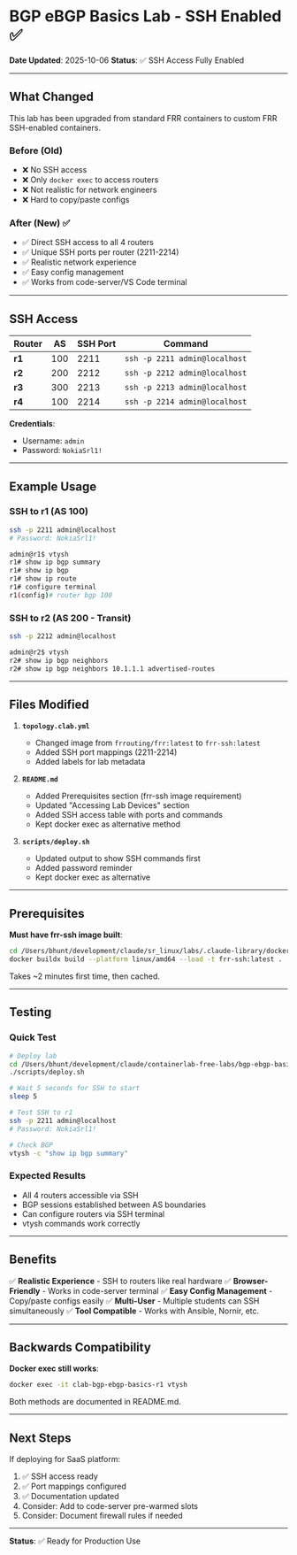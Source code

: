 # BGP eBGP Basics Lab - SSH Enabled ✅

**Date Updated**: 2025-10-06
**Status**: ✅ SSH Access Fully Enabled

---

## What Changed

This lab has been upgraded from standard FRR containers to custom FRR SSH-enabled containers.

### Before (Old)
- ❌ No SSH access
- ❌ Only `docker exec` to access routers
- ❌ Not realistic for network engineers
- ❌ Hard to copy/paste configs

### After (New) ✅
- ✅ Direct SSH access to all 4 routers
- ✅ Unique SSH ports per router (2211-2214)
- ✅ Realistic network experience
- ✅ Easy config management
- ✅ Works from code-server/VS Code terminal

---

## SSH Access

| Router | AS  | SSH Port | Command |
|--------|-----|----------|---------|
| **r1** | 100 | 2211 | `ssh -p 2211 admin@localhost` |
| **r2** | 200 | 2212 | `ssh -p 2212 admin@localhost` |
| **r3** | 300 | 2213 | `ssh -p 2213 admin@localhost` |
| **r4** | 100 | 2214 | `ssh -p 2214 admin@localhost` |

**Credentials**:
- Username: `admin`
- Password: `NokiaSrl1!`

---

## Example Usage

### SSH to r1 (AS 100)
```bash
ssh -p 2211 admin@localhost
# Password: NokiaSrl1!

admin@r1$ vtysh
r1# show ip bgp summary
r1# show ip bgp
r1# show ip route
r1# configure terminal
r1(config)# router bgp 100
```

### SSH to r2 (AS 200 - Transit)
```bash
ssh -p 2212 admin@localhost

admin@r2$ vtysh
r2# show ip bgp neighbors
r2# show ip bgp neighbors 10.1.1.1 advertised-routes
```

---

## Files Modified

1. **`topology.clab.yml`**
   - Changed image from `frrouting/frr:latest` to `frr-ssh:latest`
   - Added SSH port mappings (2211-2214)
   - Added labels for lab metadata

2. **`README.md`**
   - Added Prerequisites section (frr-ssh image requirement)
   - Updated "Accessing Lab Devices" section
   - Added SSH access table with ports and commands
   - Kept docker exec as alternative method

3. **`scripts/deploy.sh`**
   - Updated output to show SSH commands first
   - Added password reminder
   - Kept docker exec as alternative

---

## Prerequisites

**Must have frr-ssh image built**:
```bash
cd /Users/bhunt/development/claude/sr_linux/labs/.claude-library/docker-images/frr-ssh
docker buildx build --platform linux/amd64 --load -t frr-ssh:latest .
```

Takes ~2 minutes first time, then cached.

---

## Testing

### Quick Test
```bash
# Deploy lab
cd /Users/bhunt/development/claude/containerlab-free-labs/bgp-ebgp-basics
./scripts/deploy.sh

# Wait 5 seconds for SSH to start
sleep 5

# Test SSH to r1
ssh -p 2211 admin@localhost
# Password: NokiaSrl1!

# Check BGP
vtysh -c "show ip bgp summary"
```

### Expected Results
- All 4 routers accessible via SSH
- BGP sessions established between AS boundaries
- Can configure routers via SSH terminal
- vtysh commands work correctly

---

## Benefits

✅ **Realistic Experience** - SSH to routers like real hardware
✅ **Browser-Friendly** - Works in code-server terminal
✅ **Easy Config Management** - Copy/paste configs easily
✅ **Multi-User** - Multiple students can SSH simultaneously
✅ **Tool Compatible** - Works with Ansible, Nornir, etc.

---

## Backwards Compatibility

**Docker exec still works**:
```bash
docker exec -it clab-bgp-ebgp-basics-r1 vtysh
```

Both methods are documented in README.md.

---

## Next Steps

If deploying for SaaS platform:
1. ✅ SSH access ready
2. ✅ Port mappings configured
3. ✅ Documentation updated
4. Consider: Add to code-server pre-warmed slots
5. Consider: Document firewall rules if needed

---

**Status**: ✅ Ready for Production Use
